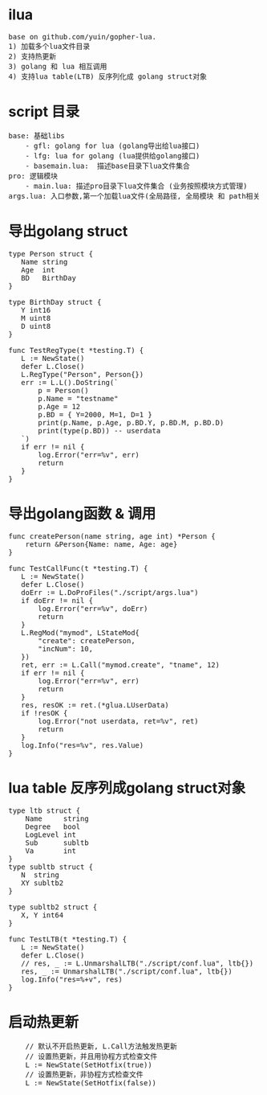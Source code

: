 # ilua
<pre>
base on github.com/yuin/gopher-lua. 
1) 加载多个lua文件目录
2) 支持热更新
3) golang 和 lua 相互调用
4) 支持lua table(LTB) 反序列化成 golang struct对象
</pre>

# script 目录
<pre>
base: 基础libs
	- gfl: golang for lua (golang导出给lua接口)
	- lfg: lua for golang (lua提供给golang接口)
	- basemain.lua:  描述base目录下lua文件集合
pro: 逻辑模块
	- main.lua: 描述pro目录下lua文件集合 (业务按照模块方式管理)
args.lua: 入口参数,第一个加载lua文件(全局路径, 全局模块 和 path相关)
</pre>

# 导出golang struct

<pre>
type Person struct {
​	Name string
​	Age  int
​	BD   BirthDay
}

type BirthDay struct {
​	Y int16
​	M uint8
​	D uint8
}

func TestRegType(t *testing.T) {
​	L := NewState()
​	defer L.Close()
​	L.RegType("Person", Person{})
​	err := L.L().DoString(`
​		p = Person()
​		p.Name = "testname"
​		p.Age = 12
​		p.BD = { Y=2000, M=1, D=1 }
​		print(p.Name, p.Age, p.BD.Y, p.BD.M, p.BD.D)
​		print(type(p.BD)) -- userdata
​	`)
​	if err != nil {
​		log.Error("err=%v", err)
​		return
​	}
}
</pre>

# 导出golang函数 & 调用
<pre>
func createPerson(name string, age int) *Person {
	return &Person{Name: name, Age: age}
}

func TestCallFunc(t *testing.T) {
​	L := NewState()
​	defer L.Close()
​	doErr := L.DoProFiles("./script/args.lua")
​	if doErr != nil {
​		log.Error("err=%v", doErr)
​		return
​	}
​	L.RegMod("mymod", LStateMod{
​		"create": createPerson,
​		"incNum": 10,
​	})
​	ret, err := L.Call("mymod.create", "tname", 12)
​	if err != nil {
​		log.Error("err=%v", err)
​		return
​	}
​	res, resOK := ret.(*glua.LUserData)
​	if !resOK {
​		log.Error("not userdata, ret=%v", ret)
​		return
​	}
​	log.Info("res=%v", res.Value)
}
</pre>

# lua table 反序列成golang struct对象
<pre>
type ltb struct {
	Name     string
	Degree   bool
	LogLevel int
	Sub      subltb
	Va       int
}
type subltb struct {
​	N  string
​	XY subltb2
}

type subltb2 struct {
​	X, Y int64
}

func TestLTB(t *testing.T) {
​	L := NewState()
​	defer L.Close()
​	// res, _ := L.UnmarshalLTB("./script/conf.lua", ltb{})
​	res, _ := UnmarshalLTB("./script/conf.lua", ltb{})
​	log.Info("res=%+v", res)
}
</pre>

# 启动热更新
<pre>
	// 默认不开启热更新, L.Call方法触发热更新
	// 设置热更新，并且用协程方式检查文件
	L := NewState(SetHotfix(true))
	// 设置热更新，非协程方式检查文件
	L := NewState(SetHotfix(false))
</pre>